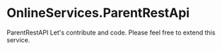 # OnlineServices.ParentRestApi
ParentRestAPI
Let's contribute and code. Please feel free to extend this service. 
